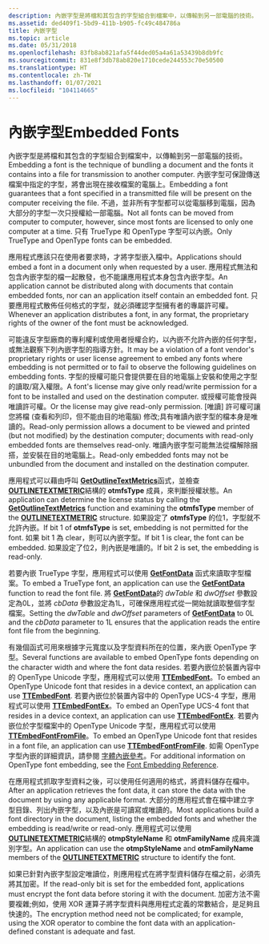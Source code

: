 ```yaml
---
description: 內嵌字型是將檔和其包含的字型組合到檔案中，以傳輸到另一部電腦的技術。
ms.assetid: ded409f1-5bd9-411b-b905-fc49c484786a
title: 內嵌字型
ms.topic: article
ms.date: 05/31/2018
ms.openlocfilehash: 83fb8ab821afa5f44ded05a4a61a53439b8db9fc
ms.sourcegitcommit: 831e8f3db78ab820e1710cede244553c70e50500
ms.translationtype: HT
ms.contentlocale: zh-TW
ms.lasthandoff: 01/07/2021
ms.locfileid: "104114665"
---
```

# <a name="embedded-fonts"></a><span data-ttu-id="56423-103">內嵌字型</span><span class="sxs-lookup"><span data-stu-id="56423-103">Embedded Fonts</span></span>

<span data-ttu-id="56423-104">內嵌字型是將檔和其包含的字型組合到檔案中，以傳輸到另一部電腦的技術。</span><span class="sxs-lookup"><span data-stu-id="56423-104">Embedding a font is the technique of bundling a document and the fonts it contains into a file for transmission to another computer.</span></span> <span data-ttu-id="56423-105">內嵌字型可保證傳送檔案中指定的字型，將會出現在接收檔案的電腦上。</span><span class="sxs-lookup"><span data-stu-id="56423-105">Embedding a font guarantees that a font specified in a transmitted file will be present on the computer receiving the file.</span></span> <span data-ttu-id="56423-106">不過，並非所有字型都可以從電腦移到電腦，因為大部分的字型一次只授權給一部電腦。</span><span class="sxs-lookup"><span data-stu-id="56423-106">Not all fonts can be moved from computer to computer, however, since most fonts are licensed to only one computer at a time.</span></span> <span data-ttu-id="56423-107">只有 TrueType 和 OpenType 字型可以內嵌。</span><span class="sxs-lookup"><span data-stu-id="56423-107">Only TrueType and OpenType fonts can be embedded.</span></span>

<span data-ttu-id="56423-108">應用程式應該只在使用者要求時，才將字型嵌入檔中。</span><span class="sxs-lookup"><span data-stu-id="56423-108">Applications should embed a font in a document only when requested by a user.</span></span> <span data-ttu-id="56423-109">應用程式無法和包含內嵌字型的檔一起散發，也不能讓應用程式本身包含內嵌字型。</span><span class="sxs-lookup"><span data-stu-id="56423-109">An application cannot be distributed along with documents that contain embedded fonts, nor can an application itself contain an embedded font.</span></span> <span data-ttu-id="56423-110">只要應用程式散佈任何格式的字型，就必須確認字型擁有者的專屬許可權。</span><span class="sxs-lookup"><span data-stu-id="56423-110">Whenever an application distributes a font, in any format, the proprietary rights of the owner of the font must be acknowledged.</span></span>

<span data-ttu-id="56423-111">可能違反字型廠商的專利權利或使用者授權合約，以內嵌不允許內嵌的任何字型，或無法觀察下列內嵌字型的指導方針。</span><span class="sxs-lookup"><span data-stu-id="56423-111">It may be a violation of a font vendor's proprietary rights or user license agreement to embed any fonts where embedding is not permitted or to fail to observe the following guidelines on embedding fonts.</span></span> <span data-ttu-id="56423-112">字型的授權可能只會提供要在目的地電腦上安裝和使用之字型的讀取/寫入權限。</span><span class="sxs-lookup"><span data-stu-id="56423-112">A font's license may give only read/write permission for a font to be installed and used on the destination computer.</span></span> <span data-ttu-id="56423-113">或授權可能會授與唯讀許可權。</span><span class="sxs-lookup"><span data-stu-id="56423-113">Or the license may give read-only permission.</span></span> <span data-ttu-id="56423-114">[唯讀] 許可權可讓您將檔 (查看和列印，但不能由目的地電腦) 修改;具有唯讀內嵌字型的檔本身是唯讀的。</span><span class="sxs-lookup"><span data-stu-id="56423-114">Read-only permission allows a document to be viewed and printed (but not modified) by the destination computer; documents with read-only embedded fonts are themselves read-only.</span></span> <span data-ttu-id="56423-115">唯讀內嵌字型可能無法從檔解除捆搭，並安裝在目的地電腦上。</span><span class="sxs-lookup"><span data-stu-id="56423-115">Read-only embedded fonts may not be unbundled from the document and installed on the destination computer.</span></span>

<span data-ttu-id="56423-116">應用程式可以藉由呼叫 [**GetOutlineTextMetrics**](/windows/desktop/api/Wingdi/nf-wingdi-getoutlinetextmetricsa)函式，並檢查 [**OUTLINETEXTMETRIC**](/windows/desktop/api/Wingdi/ns-wingdi-outlinetextmetrica)結構的 **otmfsType** 成員，來判斷授權狀態。</span><span class="sxs-lookup"><span data-stu-id="56423-116">An application can determine the license status by calling the [**GetOutlineTextMetrics**](/windows/desktop/api/Wingdi/nf-wingdi-getoutlinetextmetricsa) function and examining the **otmfsType** member of the [**OUTLINETEXTMETRIC**](/windows/desktop/api/Wingdi/ns-wingdi-outlinetextmetrica) structure.</span></span> <span data-ttu-id="56423-117">如果設定了 **otmfsType** 的位1，字型就不允許內嵌。</span><span class="sxs-lookup"><span data-stu-id="56423-117">If bit 1 of **otmfsType** is set, embedding is not permitted for the font.</span></span> <span data-ttu-id="56423-118">如果 bit 1 為 clear，則可以內嵌字型。</span><span class="sxs-lookup"><span data-stu-id="56423-118">If bit 1 is clear, the font can be embedded.</span></span> <span data-ttu-id="56423-119">如果設定了位2，則內嵌是唯讀的。</span><span class="sxs-lookup"><span data-stu-id="56423-119">If bit 2 is set, the embedding is read-only.</span></span>

<span data-ttu-id="56423-120">若要內嵌 TrueType 字型，應用程式可以使用 [**GetFontData**](/windows/desktop/api/Wingdi/nf-wingdi-getfontdata) 函式來讀取字型檔案。</span><span class="sxs-lookup"><span data-stu-id="56423-120">To embed a TrueType font, an application can use the [**GetFontData**](/windows/desktop/api/Wingdi/nf-wingdi-getfontdata) function to read the font file.</span></span> <span data-ttu-id="56423-121">將 [**GetFontData**](/windows/win32/api/wingdi/nf-wingdi-getfontdata)的 *dwTable* 和 *dwOffset* 參數設定為0L，並將 *cbData* 參數設定為1L，可確保應用程式從一開始就讀取整個字型檔案。</span><span class="sxs-lookup"><span data-stu-id="56423-121">Setting the *dwTable* and *dwOffset* parameters of [**GetFontData**](/windows/win32/api/wingdi/nf-wingdi-getfontdata) to 0L and the *cbData* parameter to 1L ensures that the application reads the entire font file from the beginning.</span></span>

<span data-ttu-id="56423-122">有幾個函式可用來根據字元寬度以及字型資料所在的位置，來內嵌 OpenType 字型。</span><span class="sxs-lookup"><span data-stu-id="56423-122">Several functions are available to embed OpenType fonts depending on the character width and where the font data resides.</span></span> <span data-ttu-id="56423-123">若要內嵌位於裝置內容中的 OpenType Unicode 字型，應用程式可以使用 [**TTEmbedFont**](/windows/desktop/api/T2embapi/nf-t2embapi-ttembedfont)。</span><span class="sxs-lookup"><span data-stu-id="56423-123">To embed an OpenType Unicode font that resides in a device context, an application can use [**TTEmbedFont**](/windows/desktop/api/T2embapi/nf-t2embapi-ttembedfont).</span></span> <span data-ttu-id="56423-124">若要內嵌位於裝置內容中的 OpenType UCS-4 字型，應用程式可以使用 [**TTEmbedFontEx**](/windows/desktop/api/T2embapi/nf-t2embapi-ttembedfontex)。</span><span class="sxs-lookup"><span data-stu-id="56423-124">To embed an OpenType UCS-4 font that resides in a device context, an application can use [**TTEmbedFontEx**](/windows/desktop/api/T2embapi/nf-t2embapi-ttembedfontex).</span></span> <span data-ttu-id="56423-125">若要內嵌位於字型檔案中的 OpenType Unicode 字型，應用程式可以使用 [**TTEmbedFontFromFile**](/windows/desktop/api/T2embapi/nf-t2embapi-ttembedfontfromfilea)。</span><span class="sxs-lookup"><span data-stu-id="56423-125">To embed an OpenType Unicode font that resides in a font file, an application can use [**TTEmbedFontFromFile**](/windows/desktop/api/T2embapi/nf-t2embapi-ttembedfontfromfilea).</span></span> <span data-ttu-id="56423-126">如需 OpenType 字型內嵌的詳細資訊，請參閱 [字體內嵌參考](font-embedding-reference.md)。</span><span class="sxs-lookup"><span data-stu-id="56423-126">For additional information on OpenType font embedding, see the [Font Embedding Reference](font-embedding-reference.md).</span></span>

<span data-ttu-id="56423-127">在應用程式抓取字型資料之後，可以使用任何適用的格式，將資料儲存在檔中。</span><span class="sxs-lookup"><span data-stu-id="56423-127">After an application retrieves the font data, it can store the data with the document by using any applicable format.</span></span> <span data-ttu-id="56423-128">大部分的應用程式會在檔中建立字型目錄、列出內嵌字型，以及內嵌是可讀寫或唯讀的。</span><span class="sxs-lookup"><span data-stu-id="56423-128">Most applications build a font directory in the document, listing the embedded fonts and whether the embedding is read/write or read-only.</span></span> <span data-ttu-id="56423-129">應用程式可以使用 [**OUTLINETEXTMETRIC**](/windows/win32/api/wingdi/ns-wingdi-outlinetextmetrica)結構的 **otmpStyleName** 和 **otmFamilyName** 成員來識別字型。</span><span class="sxs-lookup"><span data-stu-id="56423-129">An application can use the **otmpStyleName** and **otmFamilyName** members of the [**OUTLINETEXTMETRIC**](/windows/win32/api/wingdi/ns-wingdi-outlinetextmetrica) structure to identify the font.</span></span>

<span data-ttu-id="56423-130">如果已針對內嵌字型設定唯讀位，則應用程式在將字型資料儲存在檔之前，必須先將其加密。</span><span class="sxs-lookup"><span data-stu-id="56423-130">If the read-only bit is set for the embedded font, applications must encrypt the font data before storing it with the document.</span></span> <span data-ttu-id="56423-131">加密方法不需要複雜;例如，使用 XOR 運算子將字型資料與應用程式定義的常數結合，是足夠且快速的。</span><span class="sxs-lookup"><span data-stu-id="56423-131">The encryption method need not be complicated; for example, using the XOR operator to combine the font data with an application-defined constant is adequate and fast.</span></span>

 

 
